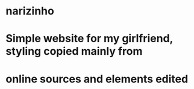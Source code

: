 # narizinho
# Simple website for my girlfriend, styling copied mainly from
# online sources and elements edited
